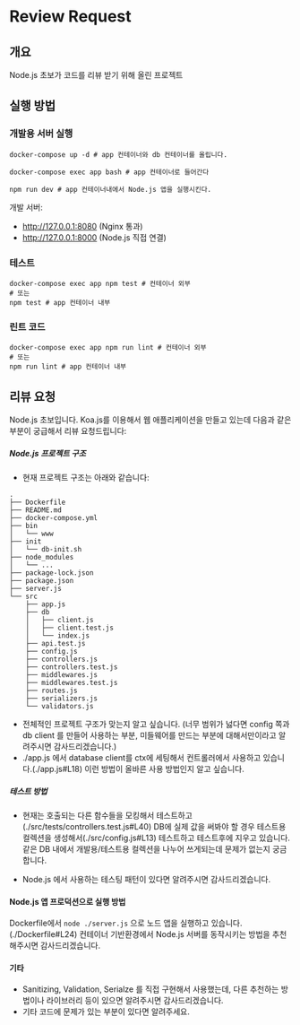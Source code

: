 # Review Request

## 개요
Node.js 초보가 코드를 리뷰 받기 위해 올린 프로젝트

## 실행 방법
### 개발용 서버 실행
```
docker-compose up -d # app 컨테이너와 db 컨테이너를 올립니다.

docker-compose exec app bash # app 컨테이너로 들어간다

npm run dev # app 컨테이너내에서 Node.js 앱을 실행시킨다.
```
개발 서버:
- http://127.0.0.1:8080 (Nginx 통과)
- http://127.0.0.1:8000 (Node.js 직접 연결)

### 테스트
```
docker-compose exec app npm test # 컨테이너 외부
# 또는
npm test # app 컨테이너 내부
```

### 린트 코드
```
docker-compose exec app npm run lint # 컨테이너 외부
# 또는
npm run lint # app 컨테이너 내부
```

## 리뷰 요청
Node.js 초보입니다. Koa.js를 이용해서 웹 애플리케이션을 만들고 있는데 다음과 같은 부분이 궁급해서 리뷰 요청드립니다:
##### Node.js 프로젝트 구조
- 현재 프로젝트 구조는 아래와 같습니다:
```
.
├── Dockerfile
├── README.md
├── docker-compose.yml
├── bin
│   └── www
├── init
│   └── db-init.sh
├── node_modules
│   └── ...
├── package-lock.json
├── package.json
├── server.js
└── src
    ├── app.js
    ├── db
    │   ├── client.js
    │   ├── client.test.js
    │   └── index.js
    ├── api.test.js
    ├── config.js
    ├── controllers.js
    ├── controllers.test.js
    ├── middlewares.js
    ├── middlewares.test.js
    ├── routes.js
    ├── serializers.js
    └── validators.js
```
- 전체적인 프로젝트 구조가 맞는지 알고 싶습니다. (너무 범위가 넗다면 config 쪽과 db client 를 만들어 사용하는 부분, 미들웨어를 만드는 부분에 대해서만이라고 알려주시면 감사드리겠습니다.)
- ./app.js 에서 database client를 ctx에 세팅해서 컨트롤러에서 사용하고 있습니다.(./app.js#L18) 이런 방법이 올바른 사용 방법인지 알고 싶습니다.

##### 테스트 방법
- 현재는 호출되는 다른 함수들을 모킹해서 테스트하고 (./src/tests/controllers.test.js#L40) DB에 실제 값을 써봐야 할 경우 테스트용 컬렉션을 생성해서(./src/config.js#L13) 테스트하고 테스트후에 지우고 있습니다.
같은 DB 내에서 개발용/테스트용 컬렉션을 나누어 쓰게되는데 문제가 없는지 궁금합니다.

- Node.js 에서 사용하는 테스팅 패턴이 있다면 알려주시면 감사드리겠습니다.

#### Node.js 앱 프로덕션으로 실행 방법
Dockerfile에서 `node ./server.js` 으로 노드 앱을 실행하고 있습니다. (./Dockerfile#L24) 컨테이너 기반환경에서 Node.js 서버를 동작시키는 방법을 추천해주시면 감사드리겠습니다.

#### 기타
- Sanitizing, Validation, Serialze 를 직접 구현해서 사용했는데, 다른 추천하는 방법이나 라이브러리 등이 있으면 알려주시면 감사드리겠습니다.
- 기타 코드에 문제가 있는 부분이 있다면 알려주세요.
